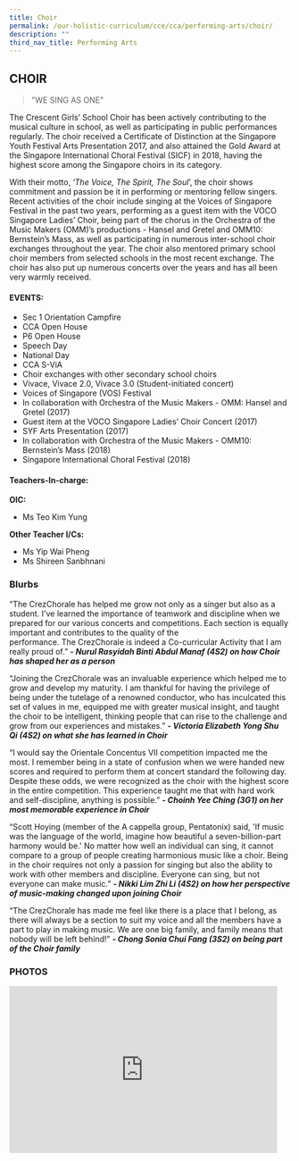```yaml
---
title: Choir
permalink: /our-holistic-curriculum/cce/cca/performing-arts/choir/
description: ""
third_nav_title: Performing Arts
---
```

## **CHOIR**

>"WE SING AS ONE"

The Crescent Girls’ School Choir has been actively contributing to the musical culture in school, as well as participating in public performances regularly. The choir received a Certificate of Distinction at the Singapore Youth Festival Arts Presentation 2017, and also attained the Gold Award at the Singapore International Choral Festival (SICF) in 2018, having the highest score among the Singapore choirs in its category.

With their motto, ‘_The Voice, The Spirit, The Soul_’, the choir shows commitment and passion be it in performing or mentoring fellow singers. Recent activities of the choir include singing at the Voices of Singapore Festival in the past two years, performing as a guest item with the VOCO Singapore Ladies’ Choir, being part of the chorus in the Orchestra of the Music Makers (OMM)’s productions - Hansel and Gretel and OMM10: Bernstein’s Mass, as well as participating in numerous inter-school choir exchanges throughout the year. The choir also mentored primary school choir members from selected schools in the most recent exchange. The choir has also put up numerous concerts over the years and has all been very warmly received.


#### **EVENTS:**
*   Sec 1 Orientation Campfire  
*   CCA Open House
*   P6 Open House
*   Speech Day
*   National Day
*   CCA S-ViA
*   Choir exchanges with other secondary school choirs  
*   Vivace, Vivace 2.0, Vivace 3.0 (Student-initiated concert)  
*   Voices of Singapore (VOS) Festival  
*   In collaboration with Orchestra of the Music Makers - OMM: Hansel and Gretel (2017)  
*   Guest item at the VOCO Singapore Ladies’ Choir Concert (2017)
*   SYF Arts Presentation (2017)  
*   In collaboration with Orchestra of the Music Makers - OMM10: Bernstein’s Mass (2018)  
*   Singapore International Choral Festival (2018)


#### **Teachers-In-charge:**

**OIC:**  
* Ms Teo Kim Yung 
  
**Other Teacher I/Cs:**  
* Ms Yip Wai Pheng
* Ms Shireen Sanbhnani



### **Blurbs**
“The CrezChorale has helped me grow not only as a singer but also as a student. I've learned the importance of teamwork and discipline when we prepared for our various concerts and competitions. Each section is equally important and contributes to the quality of the performance. The CrezChorale is indeed a Co-curricular Activity that I am really proud of.”
***- Nurul Rasyidah Binti Abdul Manaf (4S2) on how Choir has shaped her as a person***

“Joining the CrezChorale was an invaluable experience which helped me to grow and develop my maturity. I am thankful for having the privilege of being under the tutelage of a renowned conductor, who has inculcated this set of values in me, equipped me with greater musical insight, and taught the choir to be intelligent, thinking people that can rise to the challenge and grow from our experiences and mistakes.”
***- Victoria Elizabeth Yong Shu Qi (4S2) on what she has learned in Choir***

“I would say the Orientale Concentus VII competition impacted me the most. I remember being in a state of confusion when we were handed new scores and required to perform them at concert standard the following day. Despite these odds, we were recognized as the choir with the highest score in the entire competition. This experience taught me that with hard work and self-discipline, anything is possible.”
***- Choinh Yee Ching (3G1) on her most memorable experience in Choir***

“Scott Hoying (member of the A cappella group, Pentatonix) said, 'If music was the language of the world, imagine how beautiful a seven-billion-part harmony would be.' No matter how well an individual can sing, it cannot compare to a group of people creating harmonious music like a choir. Being in the choir requires not only a passion for singing but also the ability to work with other members and discipline. Everyone can sing, but not everyone can make music.”
***- Nikki Lim Zhi Li (4S2) on how her perspective of music-making changed upon joining Choir***

“The CrezChorale has made me feel like there is a place that I belong, as there will always be a section to suit my voice and all the members have a part to play in making music. We are one big family, and family means that nobody will be left behind!”
***- Chong Sonia Chui Fang (3S2) on being part of the Choir family***


### **PHOTOS** ###

<iframe src="https://docs.google.com/presentation/d/e/2PACX-1vQGe75O-9a5xYW2Ql0Xxo2-hsoHA0fYKzjVx33xfO-Ef-Vcib8jjvrbLlJCicg9Src34mloCFQ-G8Dl/embed?start=true&loop=true&delayms=3000" frameborder="0" width="480" height="299" allowfullscreen="true"></iframe>